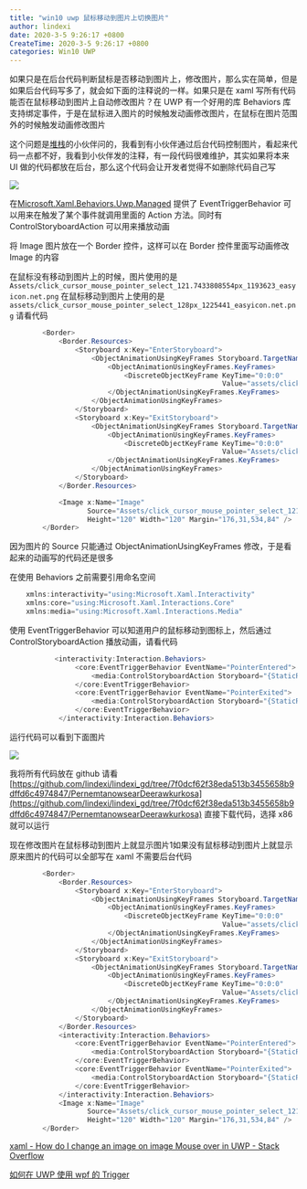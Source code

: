 ```yaml
---
title: "win10 uwp 鼠标移动到图片上切换图片"
author: lindexi
date: 2020-3-5 9:26:17 +0800
CreateTime: 2020-3-5 9:26:17 +0800
categories: Win10 UWP
---
```


如果只是在后台代码判断鼠标是否移动到图片上，修改图片，那么实在简单，但是如果后台代码写多了，就会如下面的注释说的一样。如果只是在 xaml 写所有代码能否在鼠标移动到图片上自动修改图片？在 UWP 有一个好用的库 Behaviors 库支持绑定事件，于是在鼠标进入图片的时候触发动画修改图片，在鼠标在图片范围外的时候触发动画修改图片

<!--more-->


<!-- csdn -->

这个问题是[堆栈](https://stackoverflow.com/a/55194046/6116637)的小伙伴问的，我看到有小伙伴通过后台代码控制图片，看起来代码一点都不好，我看到小伙伴发的注释，有一段代码很难维护，其实如果将本来 UI 做的代码都放在后台，那么这个代码会让开发者觉得不如删除代码自己写

<!-- ![](image/win10 uwp 鼠标移动到图片上切换图片/win10 uwp 鼠标移动到图片上切换图片0.png) -->

![](http://image.acmx.xyz/lindexi%2F2019316143024538)

在[Microsoft.Xaml.Behaviors.Uwp.Managed](https://www.nuget.org/packages/Microsoft.Xaml.Behaviors.Uwp.Managed/ ) 提供了 EventTriggerBehavior 可以用来在触发了某个事件就调用里面的 Action 方法。同时有 ControlStoryboardAction 可以用来播放动画

将 Image 图片放在一个 Border 控件，这样可以在 Border 控件里面写动画修改 Image 的内容

在鼠标没有移动到图片上的时候，图片使用的是 `Assets/click_cursor_mouse_pointer_select_121.7433808554px_1193623_easyicon.net.png` 在鼠标移动到图片上使用的是 `assets/click_cursor_mouse_pointer_select_128px_1225441_easyicon.net.png` 请看代码

```csharp
        <Border>
            <Border.Resources>
                <Storyboard x:Key="EnterStoryboard">
                    <ObjectAnimationUsingKeyFrames Storyboard.TargetName="Image" Storyboard.TargetProperty="Source">
                        <ObjectAnimationUsingKeyFrames.KeyFrames>
                            <DiscreteObjectKeyFrame KeyTime="0:0:0"
                                                    Value="assets/click_cursor_mouse_pointer_select_128px_1225441_easyicon.net.png" />
                        </ObjectAnimationUsingKeyFrames.KeyFrames>
                    </ObjectAnimationUsingKeyFrames>
                </Storyboard>
                <Storyboard x:Key="ExitStoryboard">
                    <ObjectAnimationUsingKeyFrames Storyboard.TargetName="Image" Storyboard.TargetProperty="Source">
                        <ObjectAnimationUsingKeyFrames.KeyFrames>
                            <DiscreteObjectKeyFrame KeyTime="0:0:0"
                                                    Value="Assets/click_cursor_mouse_pointer_select_121.7433808554px_1193623_easyicon.net.png" />
                        </ObjectAnimationUsingKeyFrames.KeyFrames>
                    </ObjectAnimationUsingKeyFrames>
                </Storyboard>
            </Border.Resources>

            <Image x:Name="Image"
                   Source="Assets/click_cursor_mouse_pointer_select_121.7433808554px_1193623_easyicon.net.png"
                   Height="120" Width="120" Margin="176,31,534,84" />
        </Border>

```

因为图片的 Source 只能通过 ObjectAnimationUsingKeyFrames 修改，于是看起来的动画写的代码还是很多

在使用 Behaviors 之前需要引用命名空间

```csharp
    xmlns:interactivity="using:Microsoft.Xaml.Interactivity"
    xmlns:core="using:Microsoft.Xaml.Interactions.Core"
    xmlns:media="using:Microsoft.Xaml.Interactions.Media"
```

使用 EventTriggerBehavior 可以知道用户的鼠标移动到图标上，然后通过 ControlStoryboardAction 播放动画，请看代码

```csharp
           <interactivity:Interaction.Behaviors>
                <core:EventTriggerBehavior EventName="PointerEntered">
                    <media:ControlStoryboardAction Storyboard="{StaticResource EnterStoryboard}" />
                </core:EventTriggerBehavior>
                <core:EventTriggerBehavior EventName="PointerExited">
                    <media:ControlStoryboardAction Storyboard="{StaticResource ExitStoryboard}" />
                </core:EventTriggerBehavior>
            </interactivity:Interaction.Behaviors>
```

运行代码可以看到下面图片

![](http://image.acmx.xyz/lindexi%2F2019316143950672)

我将所有代码放在 github 请看[https://github.com/lindexi/lindexi_gd/tree/7f0dcf62f38eda513b3455658b9dffd6c4974847/PernemtanowsearDeerawkurkosa](https://github.com/lindexi/lindexi_gd/tree/7f0dcf62f38eda513b3455658b9dffd6c4974847/PernemtanowsearDeerawkurkosa) 直接下载代码，选择 x86 就可以运行

现在修改图片在鼠标移动到图片上就显示图片1如果没有鼠标移动到图片上就显示原来图片的代码可以全部写在 xaml 不需要后台代码

```csharp
        <Border>
            <Border.Resources>
                <Storyboard x:Key="EnterStoryboard">
                    <ObjectAnimationUsingKeyFrames Storyboard.TargetName="Image" Storyboard.TargetProperty="Source">
                        <ObjectAnimationUsingKeyFrames.KeyFrames>
                            <DiscreteObjectKeyFrame KeyTime="0:0:0"
                                                    Value="assets/click_cursor_mouse_pointer_select_128px_1225441_easyicon.net.png" />
                        </ObjectAnimationUsingKeyFrames.KeyFrames>
                    </ObjectAnimationUsingKeyFrames>
                </Storyboard>
                <Storyboard x:Key="ExitStoryboard">
                    <ObjectAnimationUsingKeyFrames Storyboard.TargetName="Image" Storyboard.TargetProperty="Source">
                        <ObjectAnimationUsingKeyFrames.KeyFrames>
                            <DiscreteObjectKeyFrame KeyTime="0:0:0"
                                                    Value="Assets/click_cursor_mouse_pointer_select_121.7433808554px_1193623_easyicon.net.png" />
                        </ObjectAnimationUsingKeyFrames.KeyFrames>
                    </ObjectAnimationUsingKeyFrames>
                </Storyboard>
            </Border.Resources>
            <interactivity:Interaction.Behaviors>
                <core:EventTriggerBehavior EventName="PointerEntered">
                    <media:ControlStoryboardAction Storyboard="{StaticResource EnterStoryboard}" />
                </core:EventTriggerBehavior>
                <core:EventTriggerBehavior EventName="PointerExited">
                    <media:ControlStoryboardAction Storyboard="{StaticResource ExitStoryboard}" />
                </core:EventTriggerBehavior>
            </interactivity:Interaction.Behaviors>
            <Image x:Name="Image"
                   Source="Assets/click_cursor_mouse_pointer_select_121.7433808554px_1193623_easyicon.net.png"
                   Height="120" Width="120" Margin="176,31,534,84" />
        </Border>

```

[xaml - How do I change an image on image Mouse over in UWP - Stack Overflow](https://stackoverflow.com/q/55182371/6116637)

[如何在 UWP 使用 wpf 的 Trigger](https://lindexi.gitee.io/post/%E5%A6%82%E4%BD%95%E5%9C%A8-UWP-%E4%BD%BF%E7%94%A8-wpf-%E7%9A%84-Trigger.html )

